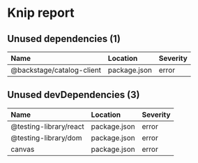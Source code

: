 # Knip report

## Unused dependencies (1)

| Name                      | Location     | Severity |
| :------------------------ | :----------- | :------- |
| @backstage/catalog-client | package.json | error    |

## Unused devDependencies (3)

| Name                   | Location     | Severity |
| :--------------------- | :----------- | :------- |
| @testing-library/react | package.json | error    |
| @testing-library/dom   | package.json | error    |
| canvas                 | package.json | error    |
